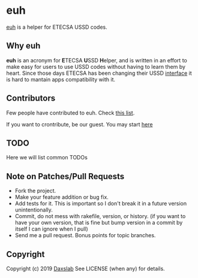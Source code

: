 # euh

[euh](https://github.com/daxslab/euh) is a helper for ETECSA USSD codes.

## Why euh

__euh__ is an acronym for **E**TECSA **U**SSD **H**elper, and is written in an effort to make easy for users to use USSD codes without having to learn them by heart. Since those days ETECSA has been changing their USSD [interface](https://twitter.com/luilver/status/1198324230636679168) it is hard to mantain apps compatibility with it.

## Contributors

Few people have contributed to euh. Check [this list](https://github.com/daxslab/euh/graphs/contributors).

If you want to crontribute, be our guest. You may start [here](https://gist.github.com/MarcDiethelm/7303312)

## TODO

Here we will list common TODOs

## Note on Patches/Pull Requests

- Fork the project.
- Make your feature addition or bug fix.
- Add tests for it. This is important so I don't break it in a future version unintentionally.
- Commit, do not mess with rakefile, version, or history. (if you want to have your own version, that is fine but bump version in a commit by itself I can ignore when I pull)
- Send me a pull request. Bonus points for topic branches.

## Copyright

Copyright (c) 2019 [Daxslab](https://www.daxslab.com) See LICENSE (when any) for details.
